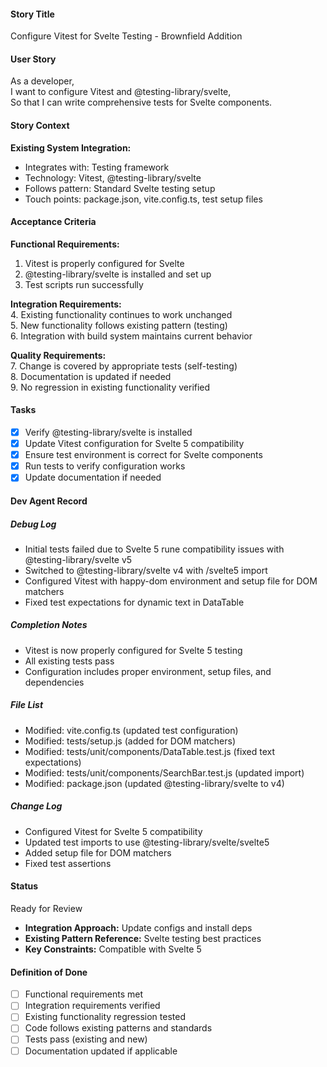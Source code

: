 #### Story Title

Configure Vitest for Svelte Testing - Brownfield Addition

#### User Story

As a developer,  
I want to configure Vitest and @testing-library/svelte,  
So that I can write comprehensive tests for Svelte components.

#### Story Context

**Existing System Integration:**

- Integrates with: Testing framework
- Technology: Vitest, @testing-library/svelte
- Follows pattern: Standard Svelte testing setup
- Touch points: package.json, vite.config.ts, test setup files

#### Acceptance Criteria

**Functional Requirements:**

1. Vitest is properly configured for Svelte
2. @testing-library/svelte is installed and set up
3. Test scripts run successfully

**Integration Requirements:**  
4. Existing functionality continues to work unchanged  
5. New functionality follows existing pattern (testing)  
6. Integration with build system maintains current behavior

**Quality Requirements:**  
7. Change is covered by appropriate tests (self-testing)  
8. Documentation is updated if needed  
9. No regression in existing functionality verified

#### Tasks

- [x] Verify @testing-library/svelte is installed
- [x] Update Vitest configuration for Svelte 5 compatibility
- [x] Ensure test environment is correct for Svelte components
- [x] Run tests to verify configuration works
- [x] Update documentation if needed

#### Dev Agent Record

##### Debug Log

- Initial tests failed due to Svelte 5 rune compatibility issues with @testing-library/svelte v5
- Switched to @testing-library/svelte v4 with /svelte5 import
- Configured Vitest with happy-dom environment and setup file for DOM matchers
- Fixed test expectations for dynamic text in DataTable

##### Completion Notes

- Vitest is now properly configured for Svelte 5 testing
- All existing tests pass
- Configuration includes proper environment, setup files, and dependencies

##### File List

- Modified: vite.config.ts (updated test configuration)
- Modified: tests/setup.js (added for DOM matchers)
- Modified: tests/unit/components/DataTable.test.js (fixed text expectations)
- Modified: tests/unit/components/SearchBar.test.js (updated import)
- Modified: package.json (updated @testing-library/svelte to v4)

##### Change Log

- Configured Vitest for Svelte 5 compatibility
- Updated test imports to use @testing-library/svelte/svelte5
- Added setup file for DOM matchers
- Fixed test assertions

#### Status

Ready for Review

- **Integration Approach:** Update configs and install deps
- **Existing Pattern Reference:** Svelte testing best practices
- **Key Constraints:** Compatible with Svelte 5

#### Definition of Done

- [ ] Functional requirements met
- [ ] Integration requirements verified
- [ ] Existing functionality regression tested
- [ ] Code follows existing patterns and standards
- [ ] Tests pass (existing and new)
- [ ] Documentation updated if applicable
